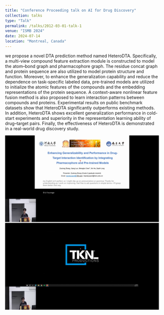 ```yaml
---
title: "Conference Proceeding talk on AI for Drug Discovery"
collection: talks
type: "Talk"
permalink: /talks/2012-03-01-talk-1
venue: "ISMB 2024"
date: 2024-07-14
location: "Montreal, Canada"
---
```


we propose a novel DTA prediction method named HeteroDTA. Specifically, a multi-view compound feature extraction module is constructed to model the atom–bond graph and pharmacophore graph. The residue concat graph and protein sequence are also utilized to model protein structure and function. Moreover, to enhance the generalization capability and reduce the dependence on task-specific labeled data, pre-trained models are utilized to initialize the atomic features of the compounds and the embedding representations of the protein sequence. A context-aware nonlinear feature fusion method is also proposed to learn interaction patterns between compounds and proteins. Experimental results on public benchmark datasets show that HeteroDTA significantly outperforms existing methods. In addition, HeteroDTA shows excellent generalization performance in cold-start experiments and superiority in the representation learning ability of drug–target pairs. Finally, the effectiveness of HeteroDTA is demonstrated in a real-world drug discovery study.


![](/images/ISMB-talk1.png)
![](/images/ISMB-talk2.png)